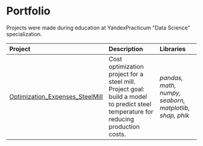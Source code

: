 # Portfolio
Projects were made during education at YandexPracticum "Data Science" specialization.

| Project | Description | Libraries | 
| :---------------------- | :---------------------- | :---------------------- |
| [Optimization_Expenses_SteelMill](Optimization_Expenses_SteelMill) | Cost optimization project for a steel mill. Project goal: build a model to predict steel temperature for reducing production costs.| *pandas, math, numpy, seaborn, matplotlib, shap, phik* |

